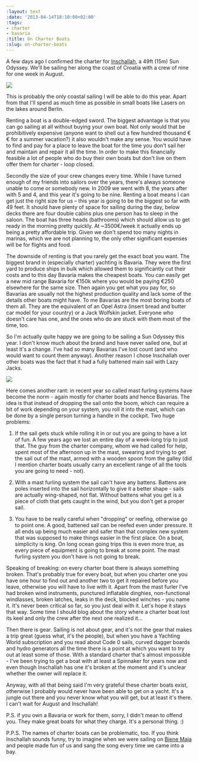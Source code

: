 ```yaml
---
:layout: text
:date: '2013-04-14T18:10:00+02:00'
:tags:
- charter
- bavaria
:title: On Charter Boats
:slug: on-charter-boats
---
```

A few days ago I confirmed the charter for [Inschallah](http://www.inschallah-sailing-team.at/schiff.html), a 49ft  (15m) Sun Odyssey. We'll be sailing her along the coast of Croatia with a crew of nine for one week in August.

![](http://media.tumblr.com/7e1e3b81c6376037faf580c1567b4820/tumblr_inline_ml96d2gMmv1qcydz0.jpg)

This is probably the only coastal sailing I will be able to do this year. Apart from that I'll spend as much time as possible in small boats like Lasers on the lakes around Berlin.

Renting a boat is a double-edged sword. The biggest advantage is that you can go sailing at all without buying your own boat. Not only would that be prohibitively expensive (anyone want to shell out a few hundred thousand €€ for a summer vacation?) it also wouldn't make any sense. You would have to find and pay for a place to leave the boat for the time you don't sail her and maintain and repair it all the time. In order to make this financially feasible a lot of people who do buy their own boats but don't live on them offer them for charter - loop closed.

Secondly the size of your crew changes every time. While I have turned enough of my friends into sailors over the years,  there's always someone unable to come or somebody new. In 2009 we went with 8, the years after with 5 and 4, and this year it's going to be nine. Renting a boat means I can get just the right size for us – this year is going to be the biggest so far with 49 feet. It should have plenty of space for sailing during the day, below decks there are four double cabins plus one person has to sleep in the saloon. The boat has three heads (bathrooms) which should allow us to get ready in the morning pretty quickly. At ~3500€/week it actually ends up being a pretty affordable trip. Given we don't spend too many nights in marinas, which we are not planning to, the only other significant expenses will be for flights and food.

The downside of renting is that you rarely get the exact boat you want. The biggest brand in (especially charter) yachting is Bavaria. They were the first yard to produce ships in bulk which allowed them to significantly cut their costs and to this day Bavaria makes the cheapest boats. You can easily get a new mid range Bavaria for €150k where you would be paying €250 elsewhere for the same size. Then again you get what you pay for, so Bavarias are usually not the highest production quality and lack some of the details other boats might have. To me Bavarias are the most boring boats of them all. They are the equivalent of an Opel Astra (insert bread and butter car model for your country) or a Jack Wolfskin jacket. Everyone who doesn't care has one, and the ones who do are stuck with them most of the time, too.

So I'm actually quite happy we are going to be sailing a Sun Odyssey this year. I don't know much about the brand and have never sailed one, but at least it's a change. I've had so many Bavarias I've lost count (and who would want to count them anyway). Another reason I chose Inschallah over other boats was the fact that it had a fully battened main sail with Lazy Jacks.

![](http://media.tumblr.com/1a5604eeff27cbfdfd04576c80573e86/tumblr_inline_ml96doRVHT1qcydz0.jpg)

Here comes another rant: in recent year so called mast furling systems have become the norm - again mostly for charter boats and hence Bavarias. The idea is that instead of dropping the sail onto the boom, which can require a bit of work depending on your system, you roll it into the mast, which can be done by a single person turning a handle in the cockpit. Two huge problems:

1. If the sail gets stuck while rolling it in or out you are going to have a lot of fun. A few years ago we lost an entire day of a week-long trip to just that. The guy from the charter company, whom we had called for help, spent most of the afternoon up in the mast, swearing and trying to get the sail out of the mast, armed with a wooden spoon from the galley (did I mention charter boats usually carry an excellent range of all the tools you are going to need - not).

2. With a mast furling system the sail can't have any battens. Battens are poles inserted into the sail horizontally to give it a better shape - sails are actually wing-shaped, not flat. Without battens what you get is a piece of cloth that gets caught in the wind, but you don't get a proper sail.

3. You have to be really careful when "dropping" or reefing, otherwise go to point one. A good, battened sail can be reefed even under pressure. It all ends up being much easier and safer than that complex new system that was supposed to make things easier in the first place. On a boat, simplicity is king. On long ocean going trips this is even more true, as every piece of equipment is going to break at some point. The mast furling system you don't have is not going to break.

Speaking of breaking: on every charter boat there is always something broken. That's probably true for every boat, but when you charter one you have one hour to find out and another two to get it repaired before you leave, otherwise you will have to live with it. Apart from the mast furler I've had broken wind instruments, punctured inflatable dinghies, non-functional windlasses, broken latches, leaks in the deck, blocked winches - you name it. It's never been critical so far, so you just deal with it. Let's hope it stays that way. Some time I should blog about the story where a charter boat lost its keel and only the crew after the next one realized it...

Then there is gear. Sailing is not about gear, and it's not the gear that makes a trip great (guess what, it's the people), but when you have a Yachting World subscription and you read about Code 0 sails, curved dagger boards and hydro generators all the time there is a point at which you want to try out at least some of those. With a standard charter that's almost impossible - I've been trying to get a boat with at least a Spinnaker for years now and even though Inschallah has one it's broken at the moment and it's unclear whether the owner will replace it.

Anyway, with all that being said I'm very grateful these charter boats exist, otherwise I probably would never have been able to get on a yacht. It's a jungle out there and you never know what you will get, but at least it's there. I can't wait for August and Inschallah!

P.S. if you own a Bavaria or work for them, sorry, I didn't mean to offend you. They make great boats for what they charge. It's a personal thing. :)

P.P.S. The names of charter boats can be problematic, too. If you think Inschallah sounds funny, try to imagine when we were sailing on [Biene Maja](http://youtu.be/lyXkXKBQ_9o) and people made fun of us and sang the song every time we came into a bay.
